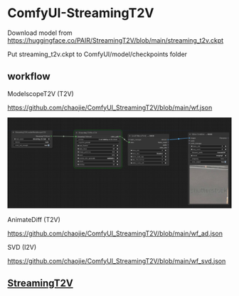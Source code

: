 # ComfyUI-StreamingT2V

Download model from https://huggingface.co/PAIR/StreamingT2V/blob/main/streaming_t2v.ckpt

Put streaming_t2v.ckpt to ComfyUI/model/checkpoints folder

## workflow

ModelscopeT2V (T2V)

https://github.com/chaojie/ComfyUI_StreamingT2V/blob/main/wf.json

<img src="wf.png" raw=true>

AnimateDiff (T2V)

https://github.com/chaojie/ComfyUI_StreamingT2V/blob/main/wf_ad.json

SVD (I2V)

https://github.com/chaojie/ComfyUI_StreamingT2V/blob/main/wf_svd.json

## [StreamingT2V](https://github.com/Picsart-AI-Research/StreamingT2V)